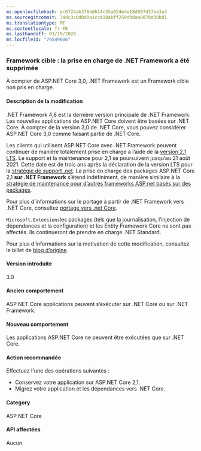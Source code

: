 ```yaml
---
ms.openlocfilehash: ec6724ab378dd614c55a024ede18d997d27be3a3
ms.sourcegitcommit: 34dc3c0d0d0a1cc418abff259d9daa8078d00b81
ms.translationtype: MT
ms.contentlocale: fr-FR
ms.lasthandoff: 03/19/2020
ms.locfileid: "79549606"
---
```

### <a name="target-framework-net-framework-support-dropped"></a>Framework cible : la prise en charge de .NET Framework a été supprimée

À compter de ASP.NET Core 3,0, .NET Framework est un Framework cible non pris en charge.

#### <a name="change-description"></a>Description de la modification

.NET Framework 4,8 est la dernière version principale de .NET Framework. Les nouvelles applications de ASP.NET Core doivent être basées sur .NET Core. À compter de la version 3,0 de .NET Core, vous pouvez considérer ASP.NET Core 3,0 comme faisant partie de .NET Core.

Les clients qui utilisent ASP.NET Core avec .NET Framework peuvent continuer de manière totalement prise en charge à l’aide de la [version 2,1 LTS](https://dotnet.microsoft.com/download/dotnet-core/2.1). Le support et la maintenance pour 2,1 se poursuivent jusqu’au 21 août 2021. Cette date est de trois ans après la déclaration de la version LTS pour la [stratégie de support .net](https://dotnet.microsoft.com/platform/support-policy). La prise en charge des packages ASP.NET Core 2,1 **sur .NET Framework** s’étend indéfiniment, de manière similaire à la [stratégie de maintenance pour d’autres frameworks ASP.net basés sur des packages](https://dotnet.microsoft.com/platform/support/policy/aspnet).

Pour plus d’informations sur le portage à partir de .NET Framework vers .NET Core, consultez [portage vers .net Core](~/docs/core/porting/index.md).

`Microsoft.Extensions`les packages (tels que la journalisation, l’injection de dépendances et la configuration) et les Entity Framework Core ne sont pas affectés. Ils continueront de prendre en charge .NET Standard.

Pour plus d’informations sur la motivation de cette modification, consultez le billet de [blog d’origine](https://devblogs.microsoft.com/aspnet/a-first-look-at-changes-coming-in-asp-net-core-3-0/).

#### <a name="version-introduced"></a>Version introduite

3.0

#### <a name="old-behavior"></a>Ancien comportement

ASP.NET Core applications peuvent s’exécuter sur .NET Core ou sur .NET Framework.

#### <a name="new-behavior"></a>Nouveau comportement

Les applications ASP.NET Core ne peuvent être exécutées que sur .NET Core.

#### <a name="recommended-action"></a>Action recommandée

Effectuez l'une des opérations suivantes :

- Conservez votre application sur ASP.NET Core 2,1.
- Migrez votre application et les dépendances vers .NET Core.

#### <a name="category"></a>Category

ASP.NET Core

#### <a name="affected-apis"></a>API affectées

Aucun

<!-- 

#### Affected APIs

Not detectable via API analysis

-->
